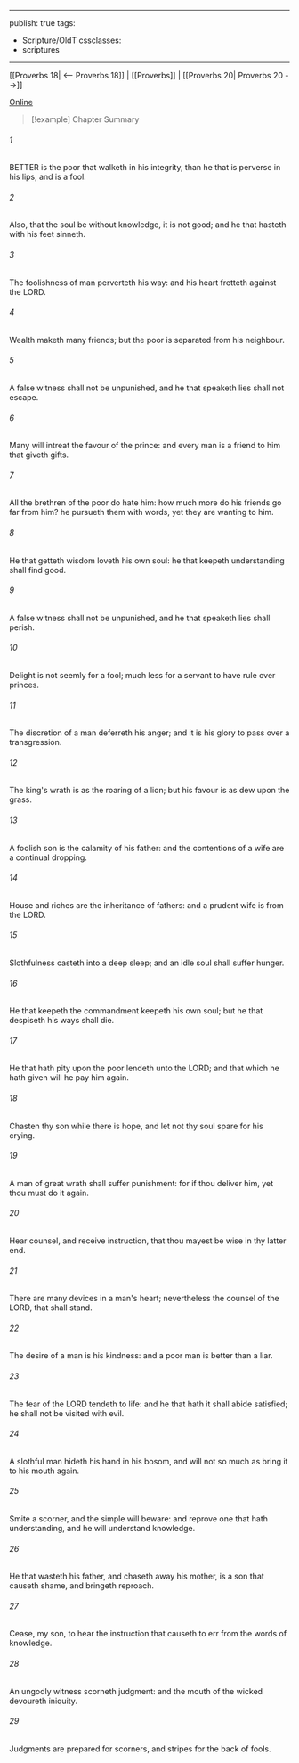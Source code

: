 

---
publish: true
tags:
  - Scripture/OldT
cssclasses:
  - scriptures
---
[[Proverbs 18| <-- Proverbs 18]] | [[Proverbs]] | [[Proverbs 20| Proverbs 20 -->]]

[Online](https://churchofjesuschrist.org/study/scriptures/ot/prov/19?lang=eng)

>[!example] Chapter Summary
>
###### 1
BETTER is the poor that walketh in his integrity, than he that is perverse in his lips, and is a fool.
###### 2
Also, that the soul be without knowledge, it is not good; and he that hasteth with his feet sinneth.
###### 3
The foolishness of man perverteth his way: and his heart fretteth against the LORD.
###### 4
Wealth maketh many friends; but the poor is separated from his neighbour.
###### 5
A false witness shall not be unpunished, and he that speaketh lies shall not escape.
###### 6
Many will intreat the favour of the prince: and every man is a friend to him that giveth gifts.
###### 7
All the brethren of the poor do hate him: how much more do his friends go far from him?  he pursueth them with words, yet they are wanting to him.
###### 8
He that getteth wisdom loveth his own soul: he that keepeth understanding shall find good.
###### 9
A false witness shall not be unpunished, and he that speaketh lies shall perish.
###### 10
Delight is not seemly for a fool; much less for a servant to have rule over princes.
###### 11
The discretion of a man deferreth his anger; and it is his glory to pass over a transgression.
###### 12
The king's wrath is as the roaring of a lion; but his favour is as dew upon the grass.
###### 13
A foolish son is the calamity of his father: and the contentions of a wife are a continual dropping.
###### 14
House and riches are the inheritance of fathers: and a prudent wife is from the LORD.
###### 15
Slothfulness casteth into a deep sleep; and an idle soul shall suffer hunger.
###### 16
He that keepeth the commandment keepeth his own soul; but he that despiseth his ways shall die.
###### 17
He that hath pity upon the poor lendeth unto the LORD; and that which he hath given will he pay him again.
###### 18
Chasten thy son while there is hope, and let not thy soul spare for his crying.
###### 19
A man of great wrath shall suffer punishment: for if thou deliver him, yet thou must do it again.
###### 20
Hear counsel, and receive instruction, that thou mayest be wise in thy latter end.
###### 21
There are many devices in a man's heart; nevertheless the counsel of the LORD, that shall stand.
###### 22
The desire of a man is his kindness: and a poor man is better than a liar.
###### 23
The fear of the LORD tendeth to life: and he that hath it shall abide satisfied; he shall not be visited with evil.
###### 24
A slothful man hideth his hand in his bosom, and will not so much as bring it to his mouth again.
###### 25
Smite a scorner, and the simple will beware: and reprove one that hath understanding, and he will understand knowledge.
###### 26
He that wasteth his father, and chaseth away his mother, is a son that causeth shame, and bringeth reproach.
###### 27
Cease, my son, to hear the instruction that causeth to err from the words of knowledge.
###### 28
An ungodly witness scorneth judgment: and the mouth of the wicked devoureth iniquity.
###### 29
Judgments are prepared for scorners, and stripes for the back of fools.



